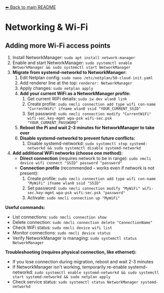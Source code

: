 [⬅ Back to main README](../README.md)

# Networking & Wi-Fi

## Adding more Wi-Fi access points

1. Install NetworkManager: `sudo apt install network-manager`
1. Enable and start NetworkManager: `sudo systemctl enable NetworkManager && sudo systemctl start NetworkManager`
1. **Migrate from systemd-networkd to NetworkManager:**
   1. Edit Netplan config: `sudo nano /etc/netplan/50-cloud-init.yaml`
   1. Add renderer line at the top: `renderer: NetworkManager`
   1. Apply changes: `sudo netplan apply`
   1. **Add your current WiFi as a NetworkManager profile:**
      1. Get current WiFi details: `sudo iw dev wlan0 link`
      1. Create profile: `sudo nmcli connection add type wifi con-name "CurrentWiFi" ifname wlan0 ssid "YOUR_CURRENT_SSID"`
      1. Set password: `sudo nmcli connection modify "CurrentWiFi" wifi-sec.key-mgmt wpa-psk wifi-sec.psk "YOUR_CURRENT_PASSWORD"`
   1. **Reboot the Pi and wait 2-3 minutes for NetworkManager to take over**
   1. **Disable systemd-networkd to prevent future conflicts:**
      1. Disable systemd-networkd: `sudo systemctl stop systemd-networkd && sudo systemctl disable systemd-networkd`
1. **Add additional WiFi networks (choose one method):**
   - **Direct connection** (requires network to be in range): `sudo nmcli device wifi connect "SSID" password "password"`
   - **Connection profile** (recommended - works even if network is not present):
     1. Create profile: `sudo nmcli connection add type wifi con-name "MyWiFi" ifname wlan0 ssid "SSID"`
     1. Set password: `sudo nmcli connection modify "MyWiFi" wifi-sec.key-mgmt wpa-psk wifi-sec.psk "password"`
     1. Activate: `sudo nmcli connection up "MyWiFi"`

**Useful commands:**

- List connections: `sudo nmcli connection show`
- Delete connection: `sudo nmcli connection delete "ConnectionName"`
- Check WiFi status: `sudo nmcli device wifi list`
- Monitor connections: `sudo nmcli device status`
- Verify NetworkManager is managing: `sudo systemctl status NetworkManager`

**Troubleshooting (requires physical connection, like ethernet):**

- If you lose connection during migration, reboot and wait 2-3 minutes
- If NetworkManager isn't working, temporarily re-enable systemd-networkd: `sudo systemctl enable systemd-networkd && sudo systemctl start systemd-networkd && sudo netplan apply`
- Check service status: `sudo systemctl status NetworkManager systemd-networkd`
